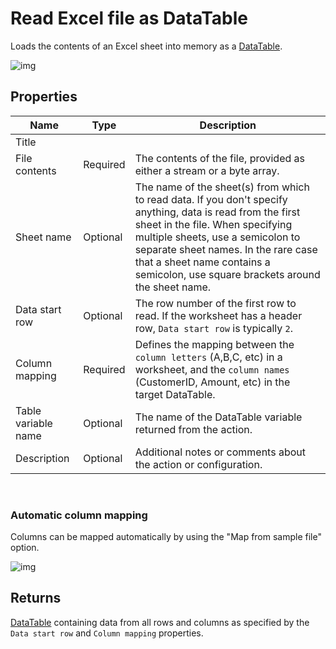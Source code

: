# Read Excel file as DataTable

Loads the contents of an Excel sheet into memory as a [DataTable](https://learn.microsoft.com/en-us/dotnet/api/system.data.datatable).

![img](https://profitbasedocs.blob.core.windows.net/flowimages/read-excel-file-as-datatable.png)


## Properties


| Name                | Type     |Description     |
| ------------------- | -------- | --------------------------------------------- |
| Title                |          |            |
| File contents | Required       |  The contents of the file, provided as either a stream or a byte array. |
| Sheet name          | Optional | The name of the sheet(s) from which to read data. If you don't specify anything, data is read from the first sheet in the file. When specifying multiple sheets, use a semicolon to separate sheet names. In the rare case that a sheet name contains a semicolon, use square brackets around the sheet name.       |
| Data start row      | Optional | The row number of the first row to read. If the worksheet has a header row, `Data start row` is typically `2`.   |
| Column mapping      | Required | Defines the mapping between the `column letters` (A,B,C, etc) in a worksheet, and the `column names` (CustomerID, Amount, etc) in the target DataTable. |
| Table variable name | Optional | The name of the DataTable variable returned from the action. |
| Description | Optional | Additional notes or comments about the action or configuration. |

<br/>

### Automatic column mapping

Columns can be mapped automatically by using the "Map from sample file" option.

![img](https://profitbasedocs.blob.core.windows.net/flowimages/getDataReaderEx2.png)

## Returns

[DataTable](https://learn.microsoft.com/en-us/dotnet/api/system.data.datatable) containing data from all rows and columns as specified by the `Data start row` and `Column mapping` properties.

